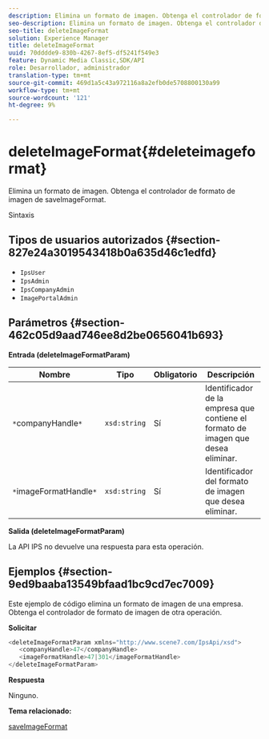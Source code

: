```yaml
---
description: Elimina un formato de imagen. Obtenga el controlador de formato de imagen de saveImageFormat.
seo-description: Elimina un formato de imagen. Obtenga el controlador de formato de imagen de saveImageFormat.
seo-title: deleteImageFormat
solution: Experience Manager
title: deleteImageFormat
uuid: 70dddde9-830b-4267-8ef5-df5241f549e3
feature: Dynamic Media Classic,SDK/API
role: Desarrollador, administrador
translation-type: tm+mt
source-git-commit: 469d1a5c43a972116a8a2efb0de5708800130a99
workflow-type: tm+mt
source-wordcount: '121'
ht-degree: 9%

---
```



# deleteImageFormat{#deleteimageformat}

Elimina un formato de imagen. Obtenga el controlador de formato de imagen de saveImageFormat.

Sintaxis

## Tipos de usuarios autorizados {#section-827e24a3019543418b0a635d46c1edfd}

* `IpsUser`
* `IpsAdmin`
* `IpsCompanyAdmin`
* `ImagePortalAdmin`

## Parámetros {#section-462c05d9aad746ee8d2be0656041b693}

**Entrada (deleteImageFormatParam)**

| Nombre | Tipo | Obligatorio | Descripción |
|---|---|---|---|
| `*`companyHandle`*` | `xsd:string` | Sí | Identificador de la empresa que contiene el formato de imagen que desea eliminar. |
| `*`imageFormatHandle`*` | `xsd:string` | Sí | Identificador del formato de imagen que desea eliminar. |

**Salida (deleteImageFormatParam)**

La API IPS no devuelve una respuesta para esta operación.

## Ejemplos {#section-9ed9baaba13549bfaad1bc9cd7ec7009}

Este ejemplo de código elimina un formato de imagen de una empresa. Obtenga el controlador de formato de imagen de otra operación.

**Solicitar**

```java
<deleteImageFormatParam xmlns="http://www.scene7.com/IpsApi/xsd">
   <companyHandle>47</companyHandle>
   <imageFormatHandle>47|301</imageFormatHandle>
</deleteImageFormatParam>
```

**Respuesta**

Ninguno.

**Tema relacionado:**

[saveImageFormat](../../../operations/c-operations-intro/c-methods/r-save-image-format.md#reference-d15c27f533ef41e38b54a539a304bd1d)
